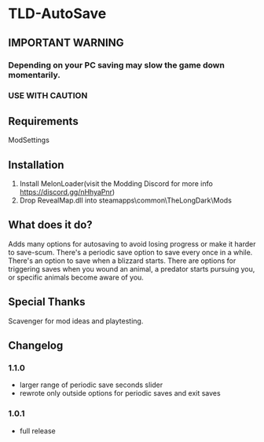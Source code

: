 # TLD-AutoSave

## IMPORTANT WARNING
### Depending on your PC saving may slow the game down momentarily.
### USE WITH CAUTION

## Requirements
ModSettings

## Installation
1. Install MelonLoader(visit the Modding Discord for more info https://discord.gg/nHhyaPnr)
2. Drop RevealMap.dll into steamapps\common\TheLongDark\Mods

## What does it do?
Adds many options for autosaving to avoid losing progress or make it harder to save-scum.
There's a periodic save option to save every once in a while.
There's an option to save when a blizzard starts.
There are options for triggering saves when you wound an animal, a predator starts pursuing you, or specific animals become aware of you.

## Special Thanks
Scavenger for mod ideas and playtesting.

## Changelog
### 1.1.0
 - larger range of periodic save seconds slider
 - rewrote only outside options for periodic saves and exit saves
### 1.0.1
 - full release
